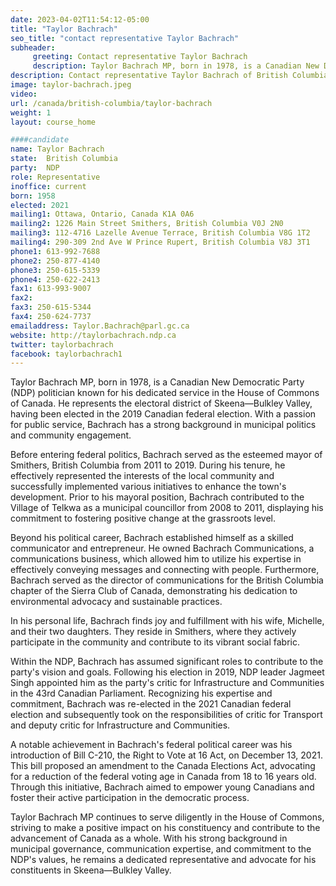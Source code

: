 ```yaml
---
date: 2023-04-02T11:54:12-05:00
title: "Taylor Bachrach"
seo_title: "contact representative Taylor Bachrach"
subheader:
     greeting: Contact representative Taylor Bachrach
     description: Taylor Bachrach MP, born in 1978, is a Canadian New Democratic Party (NDP) politician known for his dedicated service in the House of Commons of Canada. He represents the electoral district of Skeena—Bulkley Valley, having been elected in the 2019 Canadian federal election.
description: Contact representative Taylor Bachrach of British Columbia. Contact information for Taylor Bachrach includes email address, phone number, and mailing address.
image: taylor-bachrach.jpeg
video:
url: /canada/british-columbia/taylor-bachrach
weight: 1
layout: course_home

####candidate
name: Taylor Bachrach
state:	British Columbia
party:	NDP
role: Representative
inoffice: current
born: 1958
elected: 2021
mailing1: Ottawa, Ontario, Canada K1A 0A6
mailing2: 1226 Main Street Smithers, British Columbia V0J 2N0
mailing3: 112-4716 Lazelle Avenue Terrace, British Columbia V8G 1T2
mailing4: 290-309 2nd Ave W Prince Rupert, British Columbia V8J 3T1
phone1: 613-992-7688
phone2: 250-877-4140
phone3: 250-615-5339
phone4: 250-622-2413
fax1: 613-993-9007
fax2:
fax3: 250-615-5344
fax4: 250-624-7737
emailaddress: Taylor.Bachrach@parl.gc.ca
website: http://taylorbachrach.ndp.ca
twitter: taylorbachrach
facebook: taylorbachrach1
---
```


Taylor Bachrach MP, born in 1978, is a Canadian New Democratic Party (NDP) politician known for his dedicated service in the House of Commons of Canada. He represents the electoral district of Skeena—Bulkley Valley, having been elected in the 2019 Canadian federal election. With a passion for public service, Bachrach has a strong background in municipal politics and community engagement.

Before entering federal politics, Bachrach served as the esteemed mayor of Smithers, British Columbia from 2011 to 2019. During his tenure, he effectively represented the interests of the local community and successfully implemented various initiatives to enhance the town's development. Prior to his mayoral position, Bachrach contributed to the Village of Telkwa as a municipal councillor from 2008 to 2011, displaying his commitment to fostering positive change at the grassroots level.

Beyond his political career, Bachrach established himself as a skilled communicator and entrepreneur. He owned Bachrach Communications, a communications business, which allowed him to utilize his expertise in effectively conveying messages and connecting with people. Furthermore, Bachrach served as the director of communications for the British Columbia chapter of the Sierra Club of Canada, demonstrating his dedication to environmental advocacy and sustainable practices.

In his personal life, Bachrach finds joy and fulfillment with his wife, Michelle, and their two daughters. They reside in Smithers, where they actively participate in the community and contribute to its vibrant social fabric.

Within the NDP, Bachrach has assumed significant roles to contribute to the party's vision and goals. Following his election in 2019, NDP leader Jagmeet Singh appointed him as the party's critic for Infrastructure and Communities in the 43rd Canadian Parliament. Recognizing his expertise and commitment, Bachrach was re-elected in the 2021 Canadian federal election and subsequently took on the responsibilities of critic for Transport and deputy critic for Infrastructure and Communities.

A notable achievement in Bachrach's federal political career was his introduction of Bill C-210, the Right to Vote at 16 Act, on December 13, 2021. This bill proposed an amendment to the Canada Elections Act, advocating for a reduction of the federal voting age in Canada from 18 to 16 years old. Through this initiative, Bachrach aimed to empower young Canadians and foster their active participation in the democratic process.

Taylor Bachrach MP continues to serve diligently in the House of Commons, striving to make a positive impact on his constituency and contribute to the advancement of Canada as a whole. With his strong background in municipal governance, communication expertise, and commitment to the NDP's values, he remains a dedicated representative and advocate for his constituents in Skeena—Bulkley Valley.
